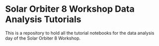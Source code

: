 # Solar Orbiter 8 Workshop Data Analysis Tutorials

This is a repository to hold all the tutorial notebooks for the data analysis day of the Solar Orbiter 8 Workshop.
